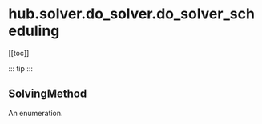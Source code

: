 # hub.solver.do_solver.do_solver_scheduling

[[toc]]

::: tip
<skdecide-summary></skdecide-summary>
:::

## SolvingMethod

An enumeration.


